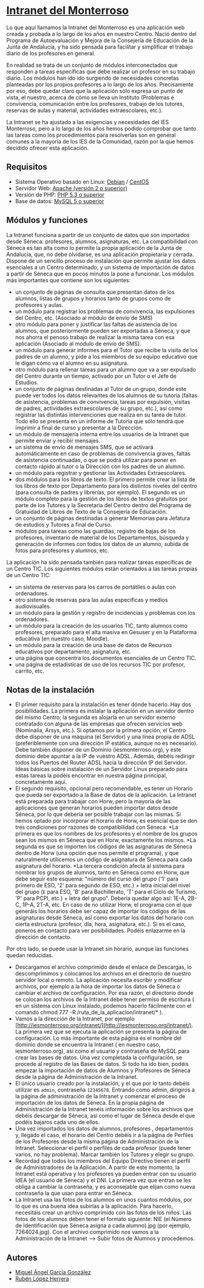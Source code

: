 # [Intranet del Monterroso](http://iesmonterroso.org/intranet_ies/)

Lo que aquí llamamos la Intranet del Monterroso es una aplicación web creada y probada a lo largo de los años en nuestro Centro. Nació dentro del Programa de Autoevaluación y Mejora de la Consejería de Educación de la Junta de Andalucía, y ha sido pensada para facilitar y simplificar el trabajo diario de los profesores en general.

En realidad se trata de un conjunto de módulos interconectados que responden a tareas específicas que debe realizar un profesor en su trabajo diario. Los módulos han ido ido surgiendo de necesidades concretas planteadas por los propios profesores a lo largo de los años. Precisamente por eso, debe quedar claro que la aplicación sólo expresa un punto de vista, el nuestro, acerca de cómo se lleva un Instituto (Problemas e convivencia, comunicación entre los profesores, trabajo de los tutores, reservas de aulas y material, actividades extraescolares, etc.).

La Intranet se ha ajustado a las exigencias y necesidades del IES Monterroso, pero a lo largo de los años hemos podido comprobar que tanto las tareas como los procedimientos para resolverlas son en general comunes a la mayoría de los IES de la Comunidad, razón por la que hemos decidido ofrecer esta aplicación.


## Requisitos

* Sistema Operativo basado en Linux: [Debian](https://www.debian.org/index.es.html) / [CentOS](http://www.centos.org)
* Servidor Web: [Apache (versión 2 o superior)](http://httpd.apache.org/) 
* Versión de PHP: [PHP 5.3 o superior](http://www.php.net/)
* Base de datos: [MySQL 5 o superior](http://www.php.net/)

## Módulos y funciones

La Intranet funciona a partir de un conjunto de datos que son importados desde Séneca: profesores, alumnos, asignaturas, etc. La compatibilidad con Séneca es tan alta como lo permite la propia aplicación de la Junta de Andalucía, que, no debe olvidarse, es una aplicación propietaria y cerrada. 
Dispone de un sencillo proceso de instalación que permite ajustar los datos esenciales a un Centro determinado, y un sistema de importación de datos a partir de Séneca que en pocos minutos la pone a funcionar. Los módulos más importantes que contiene son los siguientes:

* un conjunto de páginas de consulta que presentan datos de los alumnos, listas de grupos y horarios tanto de grupos como de profesores y aulas.
* un módulo para registrar los problemas de convivencia, las expulsiones del Centro, etc. (Asociado al módulo de envío de SMS)
* otro módulo para poner y justificar las faltas de asistencia de los alumnos, que posteriormente pueden ser exportadas a Séneca, y que nos ahorra el penoso trabajo de realizar la misma tarea con esa aplicación (Asociado al módulo de envío de SMS).
* un módulo para generar informes para el Tutor que recibe la visita de los padres de un alumno, y pide a los miembros de su equipo educativo que le digan cómo va el alumno en su asignatura.
* otro módulo para rellenar tareas para un alumno que va a ser expulsado del Centro durante un tiempo, activado por un Tutor o el Jefe de Estudios.
* un conjunto de páginas destinadas al Tutor de un grupo, donde este puede ver todos los datos relevantes de los alumnos de su tutoría (faltas de asistencia, problemas de convivencia, tareas por expulsión, visitas de padres, actividades extraescolares de su grupo, etc.), así como registrar las distintas intervenciones que realiza en su tarea de tutor. Todo ello se presenta en un informe de Tutoría que sólo tendrá que imprimir a final de curso y presentar a la Dirección.
* un módulo de mensajería interna entre los usuarios de la Intranet que permite enviar y recibir mensajes.
* un sistema de envío de mensajes SMS, que se activará automáticamente en caso de problemas de convivencia graves, faltas de asistencia continuadas, o que se podrá utilizar para poner en contacto rápido al tutor o la Dirección con los padres de un alumno.
* un módulo para registrar y gestionar las Actividades Extraescolares.
* dos módulos para los libros de texto. El primero permite crear la lista de los libros de texto por Departamento para los distintos niveles del centro (para consulta de padres y librerías, por ejemplo). El segundo es un módulo completo para la gestión de los libros de textos gratuitos por parte de los Tutores y la Secretaría del Centro dentro del Programa de Gratuidad de Libros de Texto de la Consejería de Educación.
* un conjunto de páginas destinadas a generar Memorias para Jefatura de estudios y Tutores a final de Curso.
* módulos para tareas como las guardias, registro de bajas de los profesores, inventario de material de los Departamentos, búsqueda y generación de informes con todos los datos de un alumno, subida de fotos para profesores y alumnos, etc.

La aplicación ha sido pensada también para realizar tareas específicas de un Centro TIC. Los siguientes módulos están orientados a las tareas propias de un Centro TIC:

* un sistema de reservas para los carros de portátiles o aulas con ordenadores.
* otro sistema de reservas para las aulas específicas y medios audiovisuales.
* un módulo para la gestión y registro de incidencias y problemas con los ordenadores.
* un módulo para la creación de los usuarios TIC, tanto alumnos como profesores, preparado para el alta masiva en Gesuser y en la Plataforma educativa (en nuestro caso, Moodle).
* un módulo para la creación de una base de datos de Recursos educativos por departamento, asignatura, etc.
* una página que concentra los documentos esenciales de un Centro TIC.
* una página de estadísticas de uso de los recursos TIC por profesor, carrito, etc.

## Notas de la instalación

* El primer requisito para la instalación es tener dónde hacerlo. Hay dos posibilidades. La primera es instalar la aplicación en un servidor dentro del mismo Centro; la segunda es alojarla en un servidor externo contratado con alguna de las empresas que ofrecen servicios web (Nominalia, Arsys, etc.). Si optamos por la primera opción, el Centro debe disponer de una máquina (el Servidor) y una línea propia de ADSL (preferiblemente con una dirección IP estática, aunque no es necesario). Debe también disponer de un Dominio (iesmonterroso.org), y este dominio debe apuntar a la IP de vuestro ADSL. Además, debéis redirigir todos los Puertos del Router ADSL hacia la dirección IP del Servidor. Ideas básicas sobre instalación de un Servidor Linux preparado para estas tareas la podéis encontrar en nuestra página principal, concretamente aquí.
* El segundo requisito, opcional pero recomendable, es tener un Horario que pueda ser exportado a la Base de datos de la aplicación. La Intranet está preparada para trabajar con Horw, pero la mayoría de las aplicaciones que generan horarios pueden importar datos desde Séneca, por lo que debería ser posible trabajar con las mismas. 
Si hemos optado por incorporar el horario de Horw, es esencial que se den tres condiciones por razones de compatibilidad con Séneca:
*La primera es que los nombres de los profesores y el nombre de los grupos sean los mismos en Séneca que en Horw, exactamente los mismos. 
*La segunda es que se importen los códigos de las asignaturas de Séneca dentro de Horw (una opción que nos permite el programa), y que naturalmente utilicemos un código de asignatura de Séneca para cada asignatura del horario.
*La tercera condición afecta al sistema para nombrar los grupos de alumnos, tanto en Séneca como en Horw, que debe seguir este esquema: "número del curso del grupo ('1' para primero de ESO, '2' para segundo de ESO, etc.) + letra inicial del nivel del grupo (`E` para ESO, 'B' para Bachillerato, 'T' para el Ciclo de Turismo, 'P' para PCPI, etc.) + letra del grupo". Debería quedar algo así: 1E-A, 2B-C, 1P-A, 2T-A, etc.
En caso de no utilizar Horw, el programa con el que generáis los horarios debe ser capaz de importar los códigos de las asignaturas desde Séneca, así como exportar los datos del horario con cierta estructura (profesor, día, hora, asignatura, etc.). Si es el caso, poneros en contacto para ver posibilidades. Podéis enlazarme en la dirección de contacto.

Por otro lado, se puede usar la Intranet sin horario, aunque las funciones quedan reducidas.

* Descargamos el archivo comprimido desde el enlace de Descargas, lo descomprimimos y colocamos los archivos en el directorio de nuestro servidor local o remoto. La aplicación necesita escribir y modificar archivos, por ejemplo a la hora de importar los datos de Séneca o cambiar el archivo de configuración. Por esa razón, el directorio donde se colocan los archivos de la Intranet debe tener permiso de escritura ( en un sistema con Linux instalado, podemos hacerlo fácilmente con el comando chmod 777 -R /ruta_de_la_aplicacion/intranet/* ).
* Vamos a la dirección de la Intranet, por ejemplo [http://iesmonterroso.org/intranet/](http://iesmonterroso.org/intranet/). La primera vez que se ejecuta la aplicación se presenta la página de configuración. Lo más importante de esta página es el nombre del dominio donde se encuentra la Intranet ( en nuestro caso, iesmonterroso.org), así como el usuario y contraseña de MySQL para crear las bases de datos. Una vez completada la configuración, se procede al registro de las Bases de datos. Si todo ha ido bien, podéis empezar la importación de datos de Alumnos y Profesores de Séneca desde la página de Administración de la Intranet.
* El único usuario creado por la instalación, y el que por lo tanto debéis utilizar es `admin`, contraseña `12345678`. Entrando como admin, dirigiros a la página de administración de la Intranet y comenzar el proceso de importación de los datos de Séneca. En la propia página de Administración de la Intranet tenéis información sobre los archivos que debéis descargar de Séneca, así como el lugar de Séneca desde el que podéis bajaros cada uno de ellos.
* Una vez importados los datos de alumnos, profesores , departamentos y, llegado el caso, el horario del Centro debéis ir a la página de Perfiles de los Profesores desde la misma página de Administración de la Intranet. Seleccionar el perfil o perfiles de cada profesor (puede tener varios, no hay problema). Marcar también los Tutores y elegir su grupo.
* Recordad que todos los miembros del Equipo Directivo tienen el perfil de Administradores de la Aplicación. A partir de este momento, la Intranet está operativa y los profesores ya pueden entrar con su usuario IdEA (el usuario de Séneca) y el DNI. La primera vez que entran se les obliga a cambiar la contraseña, y es aconsejable que elijan como nueva contraseña la que usan para entrar en Séneca.
* La Intranet usa las fotos de los alumnos en unos cuantos módulos, por lo que es una buena idea subirlas a la aplicación. Para hacerlo, necesitáis crear un archivo comprimido con las fotos de los niños. Las fotos de los alumnos deben tener el formato siguiente: NIE (el Número de Identificación que Séneca asigna a cada alumno).jpg (por ejemplo, 7264024.jpg). Con el archivo comprimido nos vamos a la Administración de la Intranet --> Subir fotos de Alumnos y procedemos.


## Autores

* [Miguel Ángel García González](https://github.com/mgarcia39) 
* [Rubén López Herrera](https://github.com/rubenlh91) 